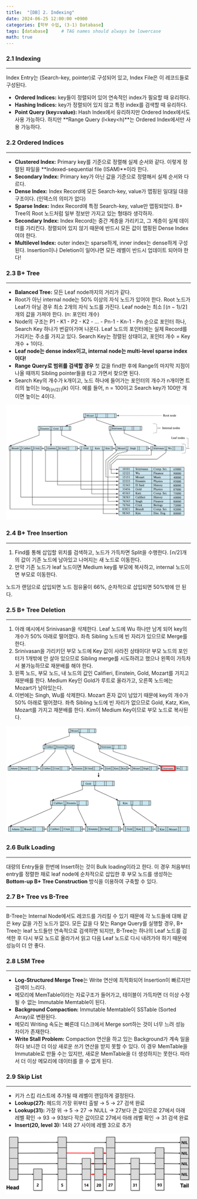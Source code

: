 ```yaml
---
title:  "[DB] 2. Indexing"
date: 2024-06-25 12:00:00 +0900
categories: [학부 수업, (3-1) Database]
tags: [database]     # TAG names should always be lowercase
math: true
---
```


### 2.1 Indexing

---

Index Entry는 (Search-key, pointer)로 구성되어 있고, Index File은 이 레코드들로 구성된다.

- **Ordered Indices:** key들이 정렬되어 있어 연속적인 index가 필요할 때 유리하다.
- **Hashing Indices:** key가 정렬되어 있지 않고 특정 index를 검색할 때 유리하다.
- **Point Query (key=value):** Hash Index에서 유리하지만 Ordered Index에서도 사용 가능하다. 하지만 **Range Query (l<key<h)**는 Ordered Index에서만 사용 가능하다.


### 2.2 Ordered Indices

---

- **Clustered Index:** Primary key를 기준으로 정렬해 실제 순서와 같다. 이렇게 정렬된 파일을 **Indexed-sequential file (ISAM)**이라 한다.
- **Secondary Index:** Primary key가 아닌 값을 기준으로 정렬해서 실제 순서와 다르다.
- **Dense Index:** Index Record에 모든 Search-key, value가 맵핑된 일대일 대응 구조이다. (인덱스의 의미가 없다)
- **Sparse Index:** Index Record에 특정 Search-key, value만 맵핑되었다. B+ Tree의 Root 노드처럼 일부 정보만 가지고 있는 형태라 생각하자.
- **Secondary Index:** Index Record는 중간 계층을 가리키고, 그 계층이 실제 데이터를 가리킨다. 정렬되어 있지 않기 때문에 반드시 모든 값이 맵핑된 Dense Index여야 한다.
- **Multilevel Index:** outer index는 sparse하게, inner index는 dense하게 구성된다. Insertion이나 Deletion이 일어나면 모든 레벨이 반드시 업데이트 되어야 한다!


### 2.3 B+ Tree

---

- **Balanced Tree:** 모든 Leaf node까지의 거리가 같다.
- Root가 아닌 internal node는 50% 이상의 자식 노드가 있어야 한다. Root 노드가 Leaf가 아닐 경우 최소 2개의 자식 노드를 가진다. Leaf node는 최소 $\lceil(n-1)/2\rceil$개의 값을 가져야 한다. (n: 포인터 개수)
- Node의 구조는 P1 - K1 - P2 - K2 - ... - Pn-1 - Kn-1 - Pn 순으로 포인터 하나, Search Key 하나가 번갈아가며 나온다. Leaf 노드의 포인터에는 실제 Record를 가리키는 주소를 가지고 있다. Search Key는 정렬된 상태이고, 포인터 개수 = Key 개수 + 1이다.
- **Leaf node는 dense index이고, internal node는 multi-level sparse index이다!**
- **Range Query로 범위를 검색할 경우** 첫 값을 find한 후에 Range의 마지막 지점이 나올 때까지 Sibling pointer들을 타고 가면서 찾으면 된다.
- Search Key의 개수가 k개이고, 노드 하나에 들어가는 포인터의 개수가 n개이면 트리의 높이는 $\log_{\lceil(n/2)\rceil}(k)$ 이다. 예를 들어, n = 100이고 Search key가 100만 개이면 높이는 4이다.

![B+ Tree](assets/img/school_db/3_bptree.png)


### 2.4 B+ Tree Insertion

---

1. Find를 통해 삽입할 위치를 검색하고, 노드가 가득차면 Split을 수행한다. $\lceil n/2 \rceil$개의 값이 기존 노드에 남아있고 나머지는 새 노드로 이동한다.
2. 만약 기존 노드가 leaf 노드이면 Medium key를 부모에 복사하고, internal 노드이면 부모로 이동한다.

노드가 랜덤으로 삽입되면 노드 점유율이 66%, 순차적으로 삽입되면 50%밖에 안 된다.


### 2.5 B+ Tree Deletion

---

1. 아래 예시에서 Srinivasan을 삭제한다. Leaf 노드에 Wu 하나만 남게 되어 key의 개수가 50% 아래로 떨어졌다. 좌측 Sibling 노드에 빈 자리가 있으므로 Merge를 한다.
2. Srinivasan을 가리키던 부모 노드에 Key 값이 사라진 상태이다! 부모 노드의 포인터가 1개밖에 안 살아 있으므로 Sibling merge를 시도하려고 했으나 왼쪽이 가득차서 불가능하므로 재분배를 해야 한다.
3. 왼쪽 노드, 부모 노드, 내 노드의 값인 Califieri, Einstein, Gold, Mozart를 가지고 재분배를 한다. Medium Key인 Gold가 루트로 올라가고, 오른쪽 노드에는 Mozart가 남아있는다.
4. 이번에는 Singh, Wu를 삭제한다. Mozart 혼자 값이 남았기 때문에 key의 개수가 50% 아래로 떨어졌다. 좌측 Sibling 노드에 빈 자리가 없으므로 Gold, Katz, Kim, Mozart를 가지고 재분배를 한다. Kim이 Medium Key이므로 부모 노드로 복사된다.

![B+ Tree Deletion](assets/img/school_db/4_deletion.png)


### 2.6 Bulk Loading

---

대량의 Entry들을 한번에 Insert하는 것이 Bulk loading이라고 한다. 이 경우 처음부터 entry를 정렬한 채로 leaf node에 순차적으로 삽입한 후 부모 노드를 생성하는 **Bottom-up B+ Tree Construction** 방식을 이용하여 구축할 수 있다.


### 2.7 B+ Tree vs B-Tree

---

B-Tree는 Internal Node에서도 레코드를 가리킬 수 있기 때문에 각 노드들에 대해 같은 key 값을 가진 노드가 없다. 모든 값을 다 찾는 Range Query를 실행할 경우, B+ Tree는 leaf 노드들만 연속적으로 검색하면 되지만, B-Tree는 하나의 Leaf 노드를 검색한 후 다시 부모 노드로 올라가서 읽고 다음 Leaf 노드로 다시 내려가야 하기 때문에 성능이 더 안 좋다.


### 2.8 LSM Tree

---

- **Log-Structured Merge Tree**는 Write 연산에 최적화되어 Insertion이 빠르지만 검색이 느리다.
- 메모리에 MemTable이라는 자료구조가 들어가고, 테이블이 가득차면 더 이상 수정될 수 없는 Immutable Memtable이 된다.
- **Background Compaction:** Immutable Memtable이 SSTable (Sorted Array)로 변환된다.
- 메모리 Writing 속도는 빠른데 디스크에서 Merge sort하는 것이 너무 느려 성능 차이가 존재한다.
- **Write Stall Problem:** Compaction 연산을 하고 있는 Background가 계속 일을 하다 보니깐 더 이상 새로운 쓰기 연산을 받지 못할 수 있다. 이 경우 MemTable을 Immutable로 만들 수는 있지만, 새로운 MemTable을 더 생성하지는 못한다. 따라서 더 이상 메모리에 데이터를 쓸 수 없게 된다.


### 2.9 Skip List

---

- 키가 스킵 리스트에 추가될 때 레벨이 랜덤하게 결정된다.
- **Lookup(27):** 헤드의 가장 위부터 출발 → 5 → 27 검색 완료
- **Lookup(31):** 가장 위 → 5 → 27 → NULL → 27보다 큰 값이므로 27에서 아래 레벨 확인 → 93 → 93보다 작은 값이므로 27에서 아래 레벨 확인 → 31 검색 완료
- **Insert(20, level 3):** 14와 27 사이에 레벨 3으로 추가

![Skip List](assets/img/school_db/5_skiplist.png)